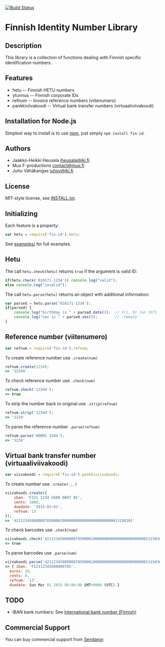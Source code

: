 [![Build Status](https://secure.travis-ci.org/sendanor/node-fin-id.png?branch=master)](http://travis-ci.org/sendanor/node-fin-id)

Finnish Identity Number Library
===============================

Description
-----------

This library is a collection of functions dealing with Finnish specific 
identification numbers.

Features
--------

* hetu -- Finnish HETU numbers
* ytunnus -- Finnish corporate IDs
* refnum -- Invoice reference numbers (viitenumero)
* pankkiviivakoodi -- Virtual bank transfer numbers (virtuaaliviivakoodi)

Installation for Node.js
------------------------

Simplest way to install is to use [npm](http://npmjs.org/), just simply `npm install fin-id`.

Authors
-------

* Jaakko-Heikki Heusala <jheusala@iki.fi>
* Mux F-productions  <contact@mux.fi>
* Juho Vähäkangas <juhov@iki.fi>

License
-------

MIT-style license, see [INSTALL.txt](http://github.com/jheusala/node-fin-id/blob/master/LICENSE.txt).

Initializing
------------

Each feature is a property:

```javascript
var hetu = require('fin-id').hetu;
```

See [examples/](http://github.com/jheusala/node-fin-id/tree/master/examples) for full examples.

Hetu
----

The call `hetu.check(hetu)` returns `true` if the argument is valid ID:

```javascript
if(hetu.check('010171-1234')) console.log("valid");
else console.log("invalid");
```

The call `hetu.parse(hetu)` returns an object with additional information:

```javascript
var parsed = hetu.parse('010171-1234');
if(parsed) {
	console.log("birthday is " + parsed.date());  // Fri, 01 Jan 1971
	console.log("sex is " + parsed.sex());        // 'female'
}
```

Reference number (viitenumero)
------------------------------

```javascript
var refnum = require('fin-id').refnum;
```

To create reference number use `.create(num)`

```javascript
refnum.create(1234);
=> '12344'
```

To check reference number use `.check(num)`

```javascript
refnum.check('12344');
=> true
```

To strip the number back to original use `.strip(refnum)`

```javascript
refnum.strip('12344');
=> '1234'
```

To parse the reference number `.parse(refnum)`

```javascript
refnum.parse('00001 2344');
=> '1234'
```

Virtual bank transfer number (virtuaaliviivakoodi)
--------------------------------------------------

```javascript
var viivakoodi = require('fin-id').pankkiviivakoodi;
```

To create number use `.create(...)`

```javascript
viivakoodi.create({
	iban: 'FI21 1234 5600 0007 85',
	cents: 1000,
	duedate: '2015-03-01',
	refnum: 13
});
=> '421123456000007850000100000000000000000000000013150301'
```

To check barcodes use `.check(num)`

```javascript
viivakoodi.check('421123456000007850000100000000000000000000000013150301');
=> true
```

To parse barcodes use `.parse(num)`

```javascript
viivakoodi.parse('421123456000007850000100000000000000000000000013150301');
=> { iban: 'FI2112345600000785',
  euros: 10,
  cents: 0,
  refnum: '13',
  duedate: Sun Mar 01 2015 00:00:00 GMT+0000 (UTC) }
```

TODO
----

* IBAN bank numbers: See [International bank number (Finnish)](http://tarkistusmerkit.teppovuori.fi/tarkmerk.htm#iban)

Commercial Support
------------------

You can buy commercial support from [Sendanor](http://sendanor.com/software).
